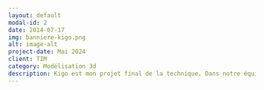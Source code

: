 ```yaml
---
layout: default
modal-id: 2
date: 2014-07-17
img: banniere-kigo.png
alt: image-alt
project-date: Mai 2024
client: TIM
category: Modélisation 3d
description: Kigo est mon projet final de la technique. Dans notre équipe de 5, chaque personne avait des tâches différentes et j'ai eu celle de créer les modèles 3d du jeu avec l'aide du logiciel Maya et Unity pour mettre l'effet néon. Je me suis inspiré du style visuel néon rétro des années 80 pour mes créations.   <a href="https://youtu.be/WNcLQIxaG8I?si=wOI4-IhBXHl5Dkjo"> Kigo</a>
---
```

